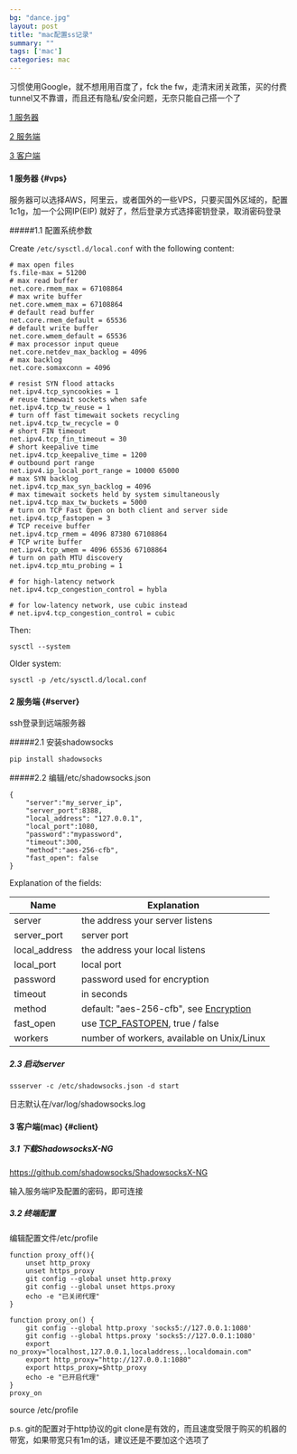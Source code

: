 ```yaml
---
bg: "dance.jpg"
layout: post
title: "mac配置ss记录"
summary: ""
tags: ['mac']
categories: mac
---
```


习惯使用Google，就不想用用百度了，fck the fw，走清末闭关政策，买的付费tunnel又不靠谱，而且还有隐私/安全问题，无奈只能自己搭一个了

[1 服务器](#vps)

[2 服务端](#server)

[3 客户端](#client)

#### 1 服务器 {#vps}

服务器可以选择AWS，阿里云，或者国外的一些VPS，只要买国外区域的，配置1c1g，加一个公网IP(EIP) 就好了，然后登录方式选择密钥登录，取消密码登录

#####1.1 配置系统参数

Create `/etc/sysctl.d/local.conf` with the following content:

```shell
# max open files
fs.file-max = 51200
# max read buffer
net.core.rmem_max = 67108864
# max write buffer
net.core.wmem_max = 67108864
# default read buffer
net.core.rmem_default = 65536
# default write buffer
net.core.wmem_default = 65536
# max processor input queue
net.core.netdev_max_backlog = 4096
# max backlog
net.core.somaxconn = 4096

# resist SYN flood attacks
net.ipv4.tcp_syncookies = 1
# reuse timewait sockets when safe
net.ipv4.tcp_tw_reuse = 1
# turn off fast timewait sockets recycling
net.ipv4.tcp_tw_recycle = 0
# short FIN timeout
net.ipv4.tcp_fin_timeout = 30
# short keepalive time
net.ipv4.tcp_keepalive_time = 1200
# outbound port range
net.ipv4.ip_local_port_range = 10000 65000
# max SYN backlog
net.ipv4.tcp_max_syn_backlog = 4096
# max timewait sockets held by system simultaneously
net.ipv4.tcp_max_tw_buckets = 5000
# turn on TCP Fast Open on both client and server side
net.ipv4.tcp_fastopen = 3
# TCP receive buffer
net.ipv4.tcp_rmem = 4096 87380 67108864
# TCP write buffer
net.ipv4.tcp_wmem = 4096 65536 67108864
# turn on path MTU discovery
net.ipv4.tcp_mtu_probing = 1

# for high-latency network
net.ipv4.tcp_congestion_control = hybla

# for low-latency network, use cubic instead
# net.ipv4.tcp_congestion_control = cubic
```

Then:

```
sysctl --system
```

Older system:

```shell
sysctl -p /etc/sysctl.d/local.conf
```

#### 2 服务端 {#server}

ssh登录到远端服务器

#####2.1 安装shadowsocks

```bash
pip install shadowsocks
```

#####2.2 编辑/etc/shadowsocks.json

```shell
{
    "server":"my_server_ip",
    "server_port":8388,
    "local_address": "127.0.0.1",
    "local_port":1080,
    "password":"mypassword",
    "timeout":300,
    "method":"aes-256-cfb",
    "fast_open": false
}
```

Explanation of the fields:

| Name          | Explanation                              |
| ------------- | ---------------------------------------- |
| server        | the address your server listens          |
| server_port   | server port                              |
| local_address | the address your local listens           |
| local_port    | local port                               |
| password      | password used for encryption             |
| timeout       | in seconds                               |
| method        | default: "aes-256-cfb", see [Encryption](https://github.com/shadowsocks/shadowsocks/wiki/Encryption) |
| fast_open     | use [TCP_FASTOPEN](https://github.com/shadowsocks/shadowsocks/wiki/TCP-Fast-Open), true / false |
| workers       | number of workers, available on Unix/Linux |

##### 2.3 启动server

```shell
ssserver -c /etc/shadowsocks.json -d start
```

日志默认在/var/log/shadowsocks.log

#### 3 客户端(mac) {#client}

##### 3.1 下载ShadowsocksX-NG

https://github.com/shadowsocks/ShadowsocksX-NG

输入服务端IP及配置的密码，即可连接

##### 3.2 终端配置

编辑配置文件/etc/profile

```shell
function proxy_off(){
    unset http_proxy
    unset https_proxy
    git config --global unset http.proxy 
    git config --global unset https.proxy 
    echo -e "已关闭代理"
}

function proxy_on() {
    git config --global http.proxy 'socks5://127.0.0.1:1080'
    git config --global https.proxy 'socks5://127.0.0.1:1080'
    export no_proxy="localhost,127.0.0.1,localaddress,.localdomain.com"
    export http_proxy="http://127.0.0.1:1080"
    export https_proxy=$http_proxy
    echo -e "已开启代理"
}
proxy_on
```

source /etc/profile

p.s. git的配置对于http协议的git clone是有效的，而且速度受限于购买的机器的带宽，如果带宽只有1m的话，建议还是不要加这个选项了